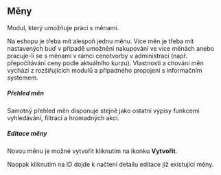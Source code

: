 ## Měny

Modul, který umožňuje práci s měnami. 

Na eshopu je třeba mít alespoň jednu měnu. Více měn je třeba mít nastavených buď v případě umožnění nakupování ve více měnách anebo pracuje-li se s měnami v rámci cenotvorby v administraci (např. přepočítávání ceny podle aktuálního kurzu). Vlastnosti a chování měn vychází z rozšiřujících modulů a případného propojení s informačním systémem.


##### Přehled měn

Samotný přehled měn disponuje stejně jako ostatní výpisy funkcemi vyhledávání, filtrací a hromadných akcí.


##### Editace měny

Novou měnu je možné vytvořit kliknutím na ikonku **Vytvořit**. 

Naopak kliknutím na ID dojde k načtení detailu editace již existující měny.
